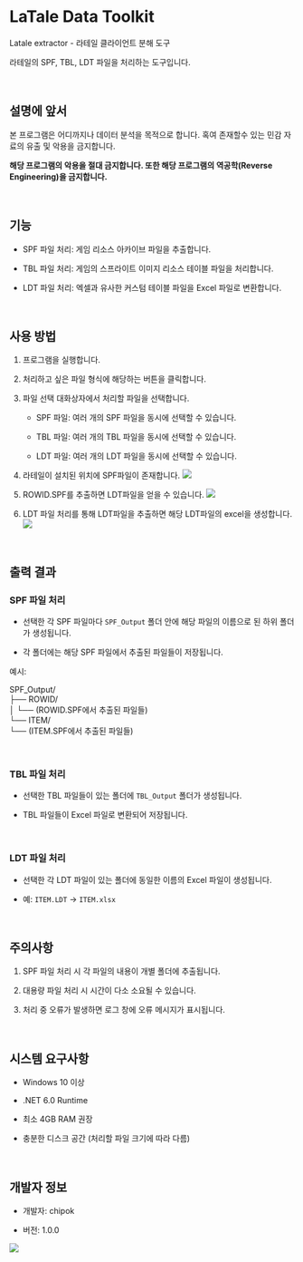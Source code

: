# LaTale Data Toolkit

  Latale extractor - 라테일 클라이언트 분해 도구
  
  라테일의 SPF, TBL, LDT 파일을 처리하는 도구입니다.

<br>

  ## 설명에 앞서

  본 프로그램은 어디까지나 데이터 분석을 목적으로 합니다. 혹여 존재할수 있는 민감 자료의 유출 및 악용을 금지합니다.
  
  **해당 프로그램의 악용을 절대 금지합니다. 또한 해당 프로그램의 역공학(Reverse Engineering)을 금지합니다.**




<br>


  ## 기능

  - SPF 파일 처리: 게임 리소스 아카이브 파일을 추출합니다.
    
  - TBL 파일 처리: 게임의 스프라이트 이미지 리소스 테이블 파일을 처리합니다.
    
  - LDT 파일 처리: 엑셀과 유사한 커스텀 테이블 파일을 Excel 파일로 변환합니다.
    
<br>


  ## 사용 방법

  1. 프로그램을 실행합니다.
     
  2. 처리하고 싶은 파일 형식에 해당하는 버튼을 클릭합니다.
     
  3. 파일 선택 대화상자에서 처리할 파일을 선택합니다.
     
      - SPF 파일: 여러 개의 SPF 파일을 동시에 선택할 수 있습니다.
        
      - TBL 파일: 여러 개의 TBL 파일을 동시에 선택할 수 있습니다.
        
      - LDT 파일: 여러 개의 LDT 파일을 동시에 선택할 수 있습니다.
      
  4. 라테일이 설치된 위치에 SPF파일이 존재합니다.
  	![](https://i.imgur.com/LvH6wNU.png)

  5. ROWID.SPF를 추출하면 LDT파일을 얻을 수 있습니다.
  	![](https://i.imgur.com/tonDf5a.png)
  6. LDT 파일 처리를 통해 LDT파일을 추출하면 해당 LDT파일의 excel을 생성합니다.
  	![](https://i.imgur.com/Y0pGHCR.png)

<br>


  ## 출력 결과

  ### SPF 파일 처리

  - 선택한 각 SPF 파일마다 `SPF_Output` 폴더 안에 해당 파일의 이름으로 된 하위 폴더가 생성됩니다.
    
  - 각 폴더에는 해당 SPF 파일에서 추출된 파일들이 저장됩니다.
    

  예시:

  SPF_Output/  
    ├── ROWID/  
    │   └── (ROWID.SPF에서 추출된 파일들)  
    └── ITEM/  
        └── (ITEM.SPF에서 추출된 파일들)

<br>


  ### TBL 파일 처리

  - 선택한 TBL 파일들이 있는 폴더에 `TBL_Output` 폴더가 생성됩니다.
    
  - TBL 파일들이 Excel 파일로 변환되어 저장됩니다.


<br>


  ### LDT 파일 처리

  - 선택한 각 LDT 파일이 있는 폴더에 동일한 이름의 Excel 파일이 생성됩니다.
    
  - 예: `ITEM.LDT` → `ITEM.xlsx`
    
<br>


  ## 주의사항

  1. SPF 파일 처리 시 각 파일의 내용이 개별 폴더에 추출됩니다.
     
  2. 대용량 파일 처리 시 시간이 다소 소요될 수 있습니다.
     
  3. 처리 중 오류가 발생하면 로그 창에 오류 메시지가 표시됩니다.


<br>


  ## 시스템 요구사항

  - Windows 10 이상
    
  - .NET 6.0 Runtime
    
  - 최소 4GB RAM 권장
    
  - 충분한 디스크 공간 (처리할 파일 크기에 따라 다름)
    
<br>


  ## 개발자 정보

  - 개발자: chipok
    
  - 버전: 1.0.0
    





  ![](https://i.imgur.com/KLPKxB1.png)
